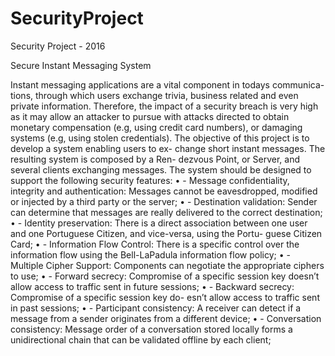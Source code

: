 # SecurityProject
Security Project - 2016

Secure Instant Messaging System

Instant messaging applications are a vital component in todays communica- tions, through which users exchange trivia, business related and even private information. Therefore, the impact of a security breach is very high as it may allow an attacker to pursue with attacks directed to obtain monetary compensation (e.g, using credit card numbers), or damaging systems (e.g, using stolen credentials).
The objective of this project is to develop a system enabling users to ex- change short instant messages. The resulting system is composed by a Ren- dezvous Point, or Server, and several clients exchanging messages. The system should be designed to support the following security features:
• - Message confidentiality, integrity and authentication: Messages cannot be eavesdropped, modified or injected by a third party or the server;
• - Destination validation: Sender can determine that messages are really delivered to the correct destination;
• - Identity preservation: There is a direct association between one user and one Portuguese Citizen, and vice-versa, using the Portu- guese Citizen Card;
• - Information Flow Control: There is a specific control over the information flow using the Bell-LaPadula information flow policy;
• - Multiple Cipher Support: Components can negotiate the appropriate ciphers to use;
• - Forward secrecy: Compromise of a specific session key doesn’t allow access to traffic sent in future sessions;
• - Backward secrecy: Compromise of a specific session key do- esn’t allow access to traffic sent in past sessions;
• - Participant consistency: A receiver can detect if a message from a sender originates from a different device;
• - Conversation consistency: Message order of a conversation stored locally forms a unidirectional chain that can be validated offline by each client;
